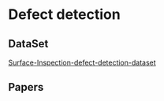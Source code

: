 # Defect detection

## DataSet

[Surface-Inspection-defect-detection-dataset](https://github.com/abin24/Surface-Inspection-defect-detection-dataset)

## Papers

